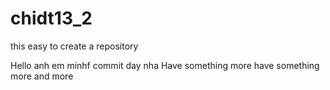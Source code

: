# chidt13_2
this easy to create a repository

Hello anh em minhf commit day nha
Have something more
have something more and more